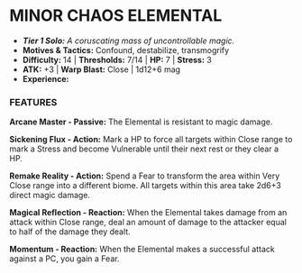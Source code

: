 # MINOR CHAOS ELEMENTAL

- ***Tier 1 Solo:*** *A coruscating mass of uncontrollable magic.*
- **Motives & Tactics:** Confound, destabilize, transmogrify
- **Difficulty:** 14 | **Thresholds:** 7/14 | **HP:** 7 | **Stress:** 3
- **ATK:** +3 | **Warp Blast:** Close | 1d12+6 mag
- **Experience:** 

### FEATURES

**Arcane Master - Passive:** The Elemental is resistant to magic damage.

**Sickening Flux - Action:** Mark a HP to force all targets within Close range to mark a Stress and become Vulnerable until their next rest or they clear a HP.

**Remake Reality - Action:** Spend a Fear to transform the area within Very Close range into a different biome. All targets within this area take 2d6+3 direct magic damage.

**Magical Reflection - Reaction:** When the Elemental takes damage from an attack within Close range, deal an amount of damage to the attacker equal to half of the damage they dealt.

**Momentum - Reaction:** When the Elemental makes a successful attack against a PC, you gain a Fear.
